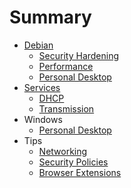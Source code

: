 # Summary

* [Debian](debian/README.md)
	* [Security Hardening](debian/security-hardening.md)
	* [Performance](debian/performance.md)
	* [Personal Desktop](debian/personal-desktop.md)
* [Services](services/README.md)
	* [DHCP](services/dhcp.md)
	* [Transmission](services/transmission.md)
* Windows
  * [Personal Desktop](windows/personal-desktop.md)
* Tips
  * [Networking](tips/networking.md)
  * [Security Policies](tips/security-policies.md)
  * [Browser Extensions](tips/browser-extensions.md)
